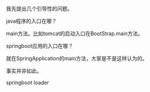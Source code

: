 我先提出几个引导性的问题。



java程序的入口在哪？

main方法。比如tomcat的启动入口在BootStrap.main方法。



springboot应用的入口在哪？

就在SpringApplication的main方法，大家是不是这样认为的。

事实并非如此。

springboot loader 


